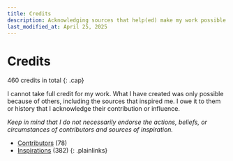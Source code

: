 ```yaml
---
title: Credits
description: Acknowledging sources that help(ed) make my work possible
last_modified_at: April 25, 2025
---
```


# Credits
460 credits in total
{: .cap}

I cannot take full credit for my work. What I have created was only possible because of others, including the sources that inspired me. I owe it to them or history that I acknowledge their contribution or influence.

*Keep in mind that I do not necessarily endorse the actions, beliefs, or circumstances of contributors and sources of inspiration.*

- [Contributors](/credits/contributors/) (78)
- [Inspirations](/credits/inspirations/) (382)
{: .plainlinks}